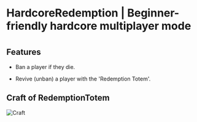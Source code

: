 # HardcoreRedemption | Beginner-friendly hardcore multiplayer mode

# 

## Features

- Ban a player if they die.

- Revive (unban) a player with the 'Redemption Totem'.

## Craft of RedemptionTotem

![Craft](./readme:image/crafting-grid.png)
